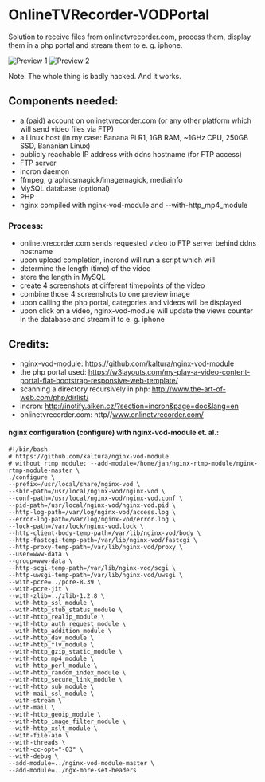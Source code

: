 # OnlineTVRecorder-VODPortal
Solution to receive files from onlinetvrecorder.com, process them, display them in a php portal and stream them to e. g. iphone.

![Preview 1](http://imgur.com/Kow4BCY.png)
![Preview 2](http://imgur.com/2Sv7s5J.png)

Note. The whole thing is badly hacked. And it works.


## Components needed:
 - a (paid) account on onlinetvrecorder.com (or any other platform which will send video files via FTP)
 - a Linux host (in my case: Banana Pi R1, 1GB RAM, ~1GHz CPU, 250GB SSD, Bananian Linux)
 - publicly reachable IP address with ddns hostname (for FTP access)
 - FTP server
 - incron daemon
 - ffmpeg, graphicsmagick/imagemagick, mediainfo
 - MySQL database (optional)
 - PHP
 - nginx compiled with nginx-vod-module and --with-http_mp4_module

### Process:
 - onlinetvrecorder.com sends requested video to FTP server behind ddns hostname
 - upon upload completion, incrond will run a script which will
  - determine the length (time) of the video
  - store the length in MySQL
  - create 4 screenshots at different timepoints of the video
  - combine those 4 screenshots to one preview image
 - upon calling the php portal, categories and videos will be displayed
 - upon click on a video, nginx-vod-module will update the views counter in the database and stream it to e. g. iphone

## Credits:
 - nginx-vod-module: https://github.com/kaltura/nginx-vod-module
 - the php portal used: https://w3layouts.com/my-play-a-video-content-portal-flat-bootstrap-responsive-web-template/
 - scanning a directory recursively in php: http://www.the-art-of-web.com/php/dirlist/
 - incron: http://inotify.aiken.cz/?section=incron&page=doc&lang=en
 - onlinetvrecorder.com: http//www.onlinetvrecorder.com/


#### nginx configuration (configure) with nginx-vod-module et. al.:
```
#!/bin/bash
# https://github.com/kaltura/nginx-vod-module
# without rtmp module: --add-module=/home/jan/nginx-rtmp-module/nginx-rtmp-module-master \
./configure \
--prefix=/usr/local/share/nginx-vod \
--sbin-path=/usr/local/nginx-vod/nginx-vod \
--conf-path=/usr/local/nginx-vod/nginx-vod.conf \
--pid-path=/usr/local/nginx-vod/nginx-vod.pid \
--http-log-path=/var/log/nginx-vod/access.log \
--error-log-path=/var/log/nginx-vod/error.log \
--lock-path=/var/lock/nginx-vod.lock \
--http-client-body-temp-path=/var/lib/nginx-vod/body \
--http-fastcgi-temp-path=/var/lib/nginx-vod/fastcgi \
--http-proxy-temp-path=/var/lib/nginx-vod/proxy \
--user=www-data \
--group=www-data \
--http-scgi-temp-path=/var/lib/nginx-vod/scgi \
--http-uwsgi-temp-path=/var/lib/nginx-vod/uwsgi \
--with-pcre=../pcre-8.39 \
--with-pcre-jit \
--with-zlib=../zlib-1.2.8 \
--with-http_ssl_module \
--with-http_stub_status_module \
--with-http_realip_module \
--with-http_auth_request_module \
--with-http_addition_module \
--with-http_dav_module \
--with-http_flv_module \
--with-http_gzip_static_module \
--with-http_mp4_module \
--with-http_perl_module \
--with-http_random_index_module \
--with-http_secure_link_module \
--with-http_sub_module \
--with-mail_ssl_module \
--with-stream \
--with-mail \
--with-http_geoip_module \
--with-http_image_filter_module \
--with-http_xslt_module \
--with-file-aio \
--with-threads \
--with-cc-opt="-O3" \
--with-debug \
--add-module=../nginx-vod-module-master \
--add-module=../ngx-more-set-headers
```


